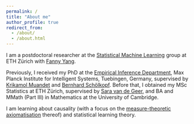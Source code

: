 ```yaml
---
permalink: /
title: "About me"
author_profile: true
redirect_from: 
  - /about/
  - /about.html
---
```


I am a postdoctoral researcher at the [Statistical Machine Learning](https://sml.inf.ethz.ch/) group at ETH Zürich with [Fanny Yang](https://sml.inf.ethz.ch/group/fannyy/). 

Previously, I received my PhD at the [Empirical Inference Department](https://ei.is.mpg.de/), Max Planck Institute for Intelligent Systems, Tuebingen, Germany, supervised by [Krikamol Muandet](https://krikamol.org) and [Bernhard Schölkopf](https://is.mpg.de/~bs). Before that, I obtained my MSc Statistics at ETH Zürich, supervised by [Sara van de Geer](https://people.math.ethz.ch/~vsara/), and BA and MMath (Part III) in Mathematics at the University of Cambridge. 

I am learning about causality (with a focus on the [measure-theoretic axiomatisation](https://arxiv.org/abs/2305.17139) thereof) and statistical learning theory. 

